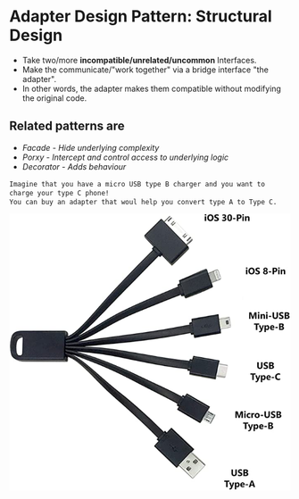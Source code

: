 # Adapter Design Pattern: Structural Design
* Take two/more **incompatible/unrelated/uncommon** Interfaces.
* Make the communicate/"work together" via a bridge interface "the adapter".
* In other words, the adapter makes them compatible without modifying the original code.

## Related patterns are 
- *Facade - Hide underlying complexity*
- *Porxy - Intercept and control access to underlying logic*
- *Decorator - Adds behaviour*

```
Imagine that you have a micro USB type B charger and you want to charge your type C phone!
You can buy an adapter that woul help you convert type A to Type C.
```
![Universal USB](https://github.com/msomi22/designpatterns/blob/master/files/USB_Adapter.jpg) 
